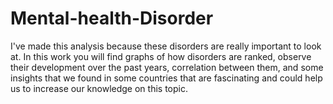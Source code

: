 # Mental-health-Disorder

I've made this analysis because these disorders are really important to look at. In this work you will find graphs of how disorders are ranked, observe their development over the past years, correlation between them, and some insights that we found in some countries that are fascinating and could help us to increase our knowledge on this topic.
